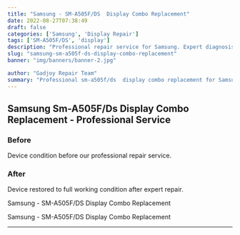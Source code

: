 ```yaml
---
title: "Samsung - SM-A505F/DS  Display Combo Replacement"
date: 2022-08-27T07:38:49
draft: false
categories: ['Samsung', 'Display Repair']
tags: ['SM-A505F/DS', 'display']
description: "Professional repair service for Samsung. Expert diagnosis and quality repairs in Bangalore."
slug: "samsung-sm-a505f-ds-display-combo-replacement"
banner: "img/banners/banner-2.jpg"

author: "Gadjoy Repair Team"
summary: "Professional sm-a505f/ds  display combo replacement for Samsung. Expert technicians, quality parts, warranty included."
---
```


## Samsung Sm-A505F/Ds  Display Combo Replacement - Professional Service

### Before

Device condition before our professional repair service.

### After

Device restored to full working condition after expert repair.

Samsung - SM-A505F/DS Display Combo Replacement

Samsung - SM-A505F/DS Display Combo Replacement

---